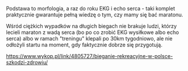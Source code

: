 Podstawa to morfologia, a raz do roku EKG i echo serca - taki komplet praktycznie gwarantuje pełną wiedzę o tym, czy mamy się bać maratonu. 

Wśród ciężkich wypadków na długich biegach nie brakuje ludzi, którzy lecieli maraton z wadą serca (bo po co zrobić EKG wysiłkowe albo echo serca) albo w ramach "treningu" klepali po 30km tygodniowo, ale nie odłożyli startu na moment, gdy faktycznie dobrze się przygotują. 

https://www.wykop.pl/link/4805727/bieganie-rekreacyjne-w-polsce-szkodzi-zdrowiu/
